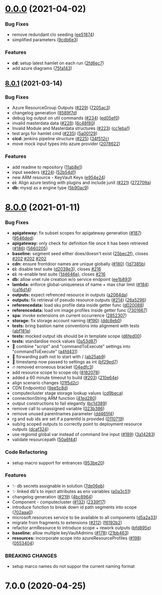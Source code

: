# [0.0.0](https://github.com/hamlet-io/engine-plugin-azure/compare/v8.0.1...v0.0.0) (2021-04-02)


### Bug Fixes

* remove redundant clo seeding ([ee51874](https://github.com/hamlet-io/engine-plugin-azure/commit/ee518748ebc80696012656c08c518fd1048460ed))
* simplified parameters ([9cdb6e3](https://github.com/hamlet-io/engine-plugin-azure/commit/9cdb6e3a39fba8a0da2d216d3d7b1f1484f7084e))


### Features

* **cd:** setup latest hamlet on each run ([2fd6ec7](https://github.com/hamlet-io/engine-plugin-azure/commit/2fd6ec7d50e3ec37fe0fd1b14cfa1da36a698879))
* add azure diagrams ([75fa143](https://github.com/hamlet-io/engine-plugin-azure/commit/75fa1438424f94656fa9b8000ef713bfdaca63d5))



## [8.0.1](https://github.com/hamlet-io/engine-plugin-azure/compare/v8.0.0...v8.0.1) (2021-03-14)


### Bug Fixes

* Azure ResourceGroup Outputs ([#229](https://github.com/hamlet-io/engine-plugin-azure/issues/229)) ([7205ac3](https://github.com/hamlet-io/engine-plugin-azure/commit/7205ac34597ba3909bb46825774161b7c076b642))
* changelog generation ([8589f7d](https://github.com/hamlet-io/engine-plugin-azure/commit/8589f7d195ee3cc445fd7fe4310af32e4e7e948d))
* debug log output on util commands ([#234](https://github.com/hamlet-io/engine-plugin-azure/issues/234)) ([ed05ef0](https://github.com/hamlet-io/engine-plugin-azure/commit/ed05ef053c0dabc3104308452d07939921c2b576))
* invalid masterdata data ([#228](https://github.com/hamlet-io/engine-plugin-azure/issues/228)) ([6c48f80](https://github.com/hamlet-io/engine-plugin-azure/commit/6c48f80e5dc62d7a41db7c9f5a449b314caaa155))
* Invalid Module and Masterdata structures ([#223](https://github.com/hamlet-io/engine-plugin-azure/issues/223)) ([cc1eba1](https://github.com/hamlet-io/engine-plugin-azure/commit/cc1eba1a24e507dc7e875bf6a5c7137c97887096))
* test args for hamlet cmd ([#235](https://github.com/hamlet-io/engine-plugin-azure/issues/235)) ([5a00129](https://github.com/hamlet-io/engine-plugin-azure/commit/5a001297fe6a30906cb10601edbc9bdf1f2ceea6))
* **cicd:** jenkins pipeline structure ([#225](https://github.com/hamlet-io/engine-plugin-azure/issues/225)) ([34f512c](https://github.com/hamlet-io/engine-plugin-azure/commit/34f512c864507d4d7076073688becee33e35ebb0))
* move mock input types into azure provider ([2078622](https://github.com/hamlet-io/engine-plugin-azure/commit/20786228652125f7191ed292401300173f092f2a))


### Features

* add readme to repository ([11ab8e1](https://github.com/hamlet-io/engine-plugin-azure/commit/11ab8e1a1bb24465646833a97a7068a040d1fd8a))
* input seeders ([#224](https://github.com/hamlet-io/engine-plugin-azure/issues/224)) ([52b54d1](https://github.com/hamlet-io/engine-plugin-azure/commit/52b54d1290d36b1aeb7330d017c325e7b6f3c1cd))
* new ARM resource - KeyVault Keys ([e954e24](https://github.com/hamlet-io/engine-plugin-azure/commit/e954e24fd638e0c1fc45e5c575ebfefb9a9939ed))
* **ci:** Align azure testing with plugins and include junit ([#221](https://github.com/hamlet-io/engine-plugin-azure/issues/221)) ([272709a](https://github.com/hamlet-io/engine-plugin-azure/commit/272709a30391d2727168415c22cdba0f15e3ba1a))
* **db:** mysql as a engine type  ([5b90ac9](https://github.com/hamlet-io/engine-plugin-azure/commit/5b90ac92336cf733c82f22b89da249c9bb6174cb))



# [8.0.0](https://github.com/hamlet-io/engine-plugin-azure/compare/v7.0.0...v8.0.0) (2021-01-11)


### Bug Fixes

* **apigateway:** fix subset scopes for apigateway generation ([#187](https://github.com/hamlet-io/engine-plugin-azure/issues/187)) ([9546ded](https://github.com/hamlet-io/engine-plugin-azure/commit/9546dedd1991b64e70a6015f924451c8800dafe0))
* **apigateway:** only check for definition file once it has been retrieved ([#186](https://github.com/hamlet-io/engine-plugin-azure/issues/186)) ([5660205](https://github.com/hamlet-io/engine-plugin-azure/commit/566020566ce2cda16845ae0f84b445eebee95891))
* **baseline:** segment seed either does/doesn't exist ([25bec2f](https://github.com/hamlet-io/engine-plugin-azure/commit/25bec2f1986c14c0fef98b8f9831a0df0d4dbc3b)), closes [#202](https://github.com/hamlet-io/engine-plugin-azure/issues/202) [#202](https://github.com/hamlet-io/engine-plugin-azure/issues/202) [#202](https://github.com/hamlet-io/engine-plugin-azure/issues/202)
* **cdn:** ensure frontdoor names are unique globally ([#180](https://github.com/hamlet-io/engine-plugin-azure/issues/180)) ([1d7385b](https://github.com/hamlet-io/engine-plugin-azure/commit/1d7385be281c96a5344aa07fdb5cbae172606f25))
* **ci:** disable test suite ([d2039e3](https://github.com/hamlet-io/engine-plugin-azure/commit/d2039e3bdc3a5318c8d0817f436d3078e4ed1792)), closes [#216](https://github.com/hamlet-io/engine-plugin-azure/issues/216)
* **ci:** re-enable test suite ([1d4646e](https://github.com/hamlet-io/engine-plugin-azure/commit/1d4646ec07f8070a86b1e713b8eeddeae3afd91e)), closes [#216](https://github.com/hamlet-io/engine-plugin-azure/issues/216)
* **db:** allow vnet rule creation w/o service endpoint ([ee1b893](https://github.com/hamlet-io/engine-plugin-azure/commit/ee1b893c4f49875589ae421e8f0f36e0732d64a1))
* **lambda:** enforce global-uniqueness of name + max char limit ([#184](https://github.com/hamlet-io/engine-plugin-azure/issues/184)) ([ca16d14](https://github.com/hamlet-io/engine-plugin-azure/commit/ca16d142384bae370c46b704eef212deb0cca300))
* **outputs:** expect refrenced resource in outputs ([a2064da](https://github.com/hamlet-io/engine-plugin-azure/commit/a2064da1f5811e75728864bf0561c31464b69cba))
* **outputs:** fix retrieval of pseudo resource outputs ([#214](https://github.com/hamlet-io/engine-plugin-azure/issues/214)) ([26a5296](https://github.com/hamlet-io/engine-plugin-azure/commit/26a5296a797a24fcfae8f8ff653a916b1c105cb6))
* **referencedata:** load sku profile data inside getter func ([d020088](https://github.com/hamlet-io/engine-plugin-azure/commit/d020088beb892d55fc571d9b6bfd1e773518786a))
* **referencedata:** load vm image profiles inside getter func ([7301667](https://github.com/hamlet-io/engine-plugin-azure/commit/7301667b26b3f90bca61ae68fe1e76cc4b26ae1f))
* **spa:** invoke extensions on current occurrence ([2852307](https://github.com/hamlet-io/engine-plugin-azure/commit/285230729c386094cc4d4bbf7f52d019ac36a0d7))
* **storage:** fix storage account naming ([#190](https://github.com/hamlet-io/engine-plugin-azure/issues/190)) ([ddc8eb0](https://github.com/hamlet-io/engine-plugin-azure/commit/ddc8eb0255b3a001290867d20f34a4b789456ec7))
* **tests:** bring bastion name conventions into alignment with tests ([abf181a](https://github.com/hamlet-io/engine-plugin-azure/commit/abf181ae5ca1fcb837c9e38f4f3368526f9601a8))
* **tests:** mocked output ids should be in template scope ([d6fed00](https://github.com/hamlet-io/engine-plugin-azure/commit/d6fed00756276a5a2b4edb9b6a3aec496855b0e4))
* **tests:** standardise mock values ([0a53d87](https://github.com/hamlet-io/engine-plugin-azure/commit/0a53d871ddd084d7d4625914de9a23cb7e2ea198))
* :bug: combine "script" and "commandToExecute" settings into "commandToExecute" ([a4fd431](https://github.com/hamlet-io/engine-plugin-azure/commit/a4fd431c9958661eee66e59aa4f6a5251798ebdf))
* :bug: forwarding path not to start with / ([ab25ab9](https://github.com/hamlet-io/engine-plugin-azure/commit/ab25ab9427c96aa371cacb65153d9f23db722c71))
* :bug: timestamp now passed to settings as int ([bf29ed7](https://github.com/hamlet-io/engine-plugin-azure/commit/bf29ed792b902951061372b0ca0531807dcb71f2))
* :fire: removed erroneous bracket ([04edfc3](https://github.com/hamlet-io/engine-plugin-azure/commit/04edfc3876201f630aef44267013535b79266af5))
* add resource scope to scope obj ([8182078](https://github.com/hamlet-io/engine-plugin-azure/commit/8182078985fc12bf2f1e107db41e430a0769baf5))
* added a 60 minute timeout to build ([#203](https://github.com/hamlet-io/engine-plugin-azure/issues/203)) ([210e64e](https://github.com/hamlet-io/engine-plugin-azure/commit/210e64eaeb7374fca84a9404cea9e50f4f2d7e40))
* align scenario changes ([01f5d2c](https://github.com/hamlet-io/engine-plugin-azure/commit/01f5d2c449d9d1826045ccee7fb9e3508741031a))
* CDN Endpoint(s)  ([9ee5c8d](https://github.com/hamlet-io/engine-plugin-azure/commit/9ee5c8d07112807ca581cf4d13d0afa358f9f5e7))
* computecluster stage storage lookup values ([cd9beca](https://github.com/hamlet-io/engine-plugin-azure/commit/cd9becaf2511e2566d82d9fa0d05863374785d78))
* connectionString ARM function ([41ed280](https://github.com/hamlet-io/engine-plugin-azure/commit/41ed280985e6cfa5b9b8ebeeb546dd107ba29c8c))
* output constructions to fail elegantly ([bc1d389](https://github.com/hamlet-io/engine-plugin-azure/commit/bc1d389467b23a0032f73a124b9c0bbe9f16cd2f))
* remove call to unassigned variable ([023b386](https://github.com/hamlet-io/engine-plugin-azure/commit/023b38606b0d238dd55ad2dc52c3b2bbc842dd57))
* remove unused parentnames parameter ([dd465f4](https://github.com/hamlet-io/engine-plugin-azure/commit/dd465f46ff588209c16ec5488c86efa55fb2b97e))
* rg and sub ids are set if a parentId is provided ([0110719](https://github.com/hamlet-io/engine-plugin-azure/commit/01107198e7360aa313a416d59317ed8a07bfe190))
* sub/rg scoped outputs to correctly point to deployment resource outputs ([dcaf324](https://github.com/hamlet-io/engine-plugin-azure/commit/dcaf3249b596562a2b1d5d17964a0fa66f8df67b))
* use regionid global var instead of command line input ([#189](https://github.com/hamlet-io/engine-plugin-azure/issues/189)) ([3a14283](https://github.com/hamlet-io/engine-plugin-azure/commit/3a14283aa30964eb363d47ad144ed4293f3609e0))
* validate resourcepath ([50a6f44](https://github.com/hamlet-io/engine-plugin-azure/commit/50a6f4456b58542fbb20a789f905750ca854da22))


### Code Refactoring

* setup macro support for entrances ([953be20](https://github.com/hamlet-io/engine-plugin-azure/commit/953be200bbc8169a49469df48d3366179cd0e670))


### Features

* :sparkles: db secrets assignable in solution ([7de06eb](https://github.com/hamlet-io/engine-plugin-azure/commit/7de06eb7177170ac9c08e88cb699f2bb8600c714))
* :sparkles: linked db's to inject attributes as env variables ([a0a3c51](https://github.com/hamlet-io/engine-plugin-azure/commit/a0a3c51745ad2a04b07a2ab0ba9b24fd5e6c35db))
* changelog generation ([#219](https://github.com/hamlet-io/engine-plugin-azure/issues/219)) ([4bc8964](https://github.com/hamlet-io/engine-plugin-azure/commit/4bc8964b9fa6394a1031e33cc09388051a489f15))
* Component - computecluster ([#132](https://github.com/hamlet-io/engine-plugin-azure/issues/132)) ([2339f17](https://github.com/hamlet-io/engine-plugin-azure/commit/2339f17c7b164c35e3acd18d8424bf4f63c73b9c))
* introduce function to break down id path segments into scope ([702aaa0](https://github.com/hamlet-io/engine-plugin-azure/commit/702aaa00ff7d279f459f9d35807d4953a05f4e1a))
* microsoft.resources service to be available to all components ([d5a2a33](https://github.com/hamlet-io/engine-plugin-azure/commit/d5a2a332f4949930cdfb54069b5e7dd853a5ef28))
* migrate from fragments to extensions ([#212](https://github.com/hamlet-io/engine-plugin-azure/issues/212)) ([f6192b2](https://github.com/hamlet-io/engine-plugin-azure/commit/f6192b2ef4fc7b333e5ebef35a180d494ce8c4fc))
* refactor armResource to introduce scope + rework outputs ([bfd895e](https://github.com/hamlet-io/engine-plugin-azure/commit/bfd895ed77293b253d349d0f8c75b36ef9dc5282))
* **baseline:** allow multiple keyVaultAdmins ([#178](https://github.com/hamlet-io/engine-plugin-azure/issues/178)) ([21bb463](https://github.com/hamlet-io/engine-plugin-azure/commit/21bb46310b9444d7a993db618bcd6ac4b8e15974))
* **resources:** incorporate scope into azureResourceProfiles ([#198](https://github.com/hamlet-io/engine-plugin-azure/issues/198)) ([0553404](https://github.com/hamlet-io/engine-plugin-azure/commit/05534041dde69cf3ddf9953f7e5b0b1bb3acc436))


### BREAKING CHANGES

* setup marco names do not suppor the current naming
format



# 7.0.0 (2020-04-25)




